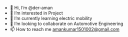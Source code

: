 - 👋 Hi, I’m @der-aman
- 👀 I’m interested in Project
- 🌱 I’m currently learning electric mobility
- 💞️ I’m looking to collaborate on Automotive Engineering
- 📫 How to reach me amankumar1501002@gmail.com

<!---
der-aman/der-aman is a ✨ special ✨ repository because its `README.md` (this file) appears on your GitHub profile.
You can click the Preview link to take a look at your changes.
--->

